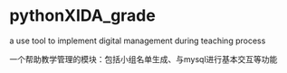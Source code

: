 # pythonXIDA_grade
a use tool to implement digital management during teaching process

一个帮助教学管理的模块：包括小组名单生成、与mysql进行基本交互等功能

